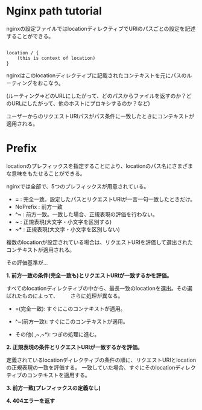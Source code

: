 
# Nginx path tutorial

nginxの設定ファイルではlocationディレクティブでURIのパスごとの設定を記述することができる。

```

location / {
	(this is context of location)
}

```

nginxはこのlocationディレクティブに記載されたコンテキストを元にパスのルーティングをおこなう。

(ルーティング=>どのURLにしたがって、どのパスからファイルを返すのか？どのURLにしたがって、他のホストにプロキシするのか？など)

ユーザーからのリクエストURIパスがパス条件に一致したときにコンテキストが適用される。

# Prefix

locationのプレフィックスを指定することにより、locationのパス名にさまざまな意味をもたせることができる。

nginxでは全部で、5つのプレフィックスが用意されている。


* **=** 	: 完全一致。設定したパスとリクエストURIが一言一句一致したときだけ。
* NoPrefix 	: 前方一致
* **^~** 	: 前方一致。一致した場合、正規表現の評価を行わない。
* **~**		: 正規表現(大文字・小文字を区別する)
* **~\***	: 正規表現(大文字・小文字を区別しない)

複数のlocationが設定されている場合は、リクエストURIを評価して選出されたコンテキストが適用される。

その評価基準が...

**1. 前方一致の条件(完全一致も)とリクエストURIが一致するかを評価。**

  すべてのlocationディレクティブの中から、最長一致のlocationを選出。その選ばれたものによって、	　　さらに処理が異なる。

  * =(完全一致): すぐにこのコンテキストが適用。
  
  * ^~(前方一致): すぐにこのコンテキストが適用。
  
  * その他( ,~,~\*): つぎの処理に進む。

**2. 正規表現の条件とリクエストURIが一致するかを評価。**

  定義されているlocationディレクティブの条件の順に、リクエストURIとlocationの正規表現の一致を評価する。
	一致していた場合、すぐにそのlocationディレクティブのコンテキストを適用する。

**3. 前方一致(プレフィックスの定義なし)**

**4. 404エラーを返す**

